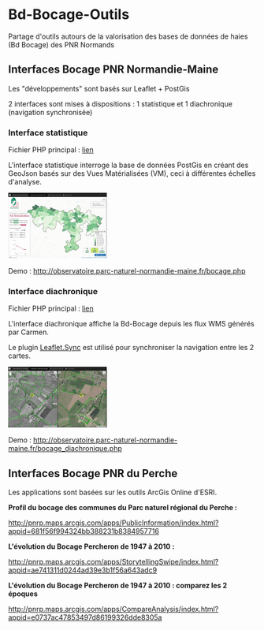 # Bd-Bocage-Outils
Partage d'outils autours de la valorisation des bases de données de haies (Bd Bocage) des PNR Normands

## Interfaces Bocage PNR Normandie-Maine

Les "développements" sont basés sur Leaflet + PostGis

2 interfaces sont mises à dispositions : 1 statistique et 1 diachronique (navigation synchronisée)


### Interface statistique

Fichier PHP principal : [lien](interfaces/bocage.php)

L'interface statistique interroge la base de données PostGis en créant des GeoJson basés sur des Vues Matérialisées (VM), ceci à différentes échelles d'analyse.

[![Interface Densité](interfaces/bocage/interface_bocage_densite_200px.png)](http://observatoire.parc-naturel-normandie-maine.fr/bocage.php)

Demo : http://observatoire.parc-naturel-normandie-maine.fr/bocage.php

### Interface diachronique

Fichier PHP principal : [lien](interfaces/bocage_diachronique.php)

L'interface diachronique affiche la Bd-Bocage depuis les flux WMS générés par Carmen.

Le plugin [Leaflet.Sync](https://github.com/jieter/Leaflet.Sync) est utilisé pour synchroniser la navigation entre les 2 cartes.

[![Interface Diachronique](interfaces/bocage/interface_bocage_diachro_200px.png)](http://observatoire.parc-naturel-normandie-maine.fr/bocage_diachronique.php)

Demo : http://observatoire.parc-naturel-normandie-maine.fr/bocage_diachronique.php


## Interfaces Bocage PNR du Perche

Les applications sont basées sur les outils ArcGis Online d'ESRI.

**Profil du bocage des communes du Parc naturel régional du Perche :**

http://pnrp.maps.arcgis.com/apps/PublicInformation/index.html?appid=681f56f994324bb388231b8384957716

**L'évolution du Bocage Percheron de 1947 à 2010 :**

http://pnrp.maps.arcgis.com/apps/StorytellingSwipe/index.html?appid=ae741311d0244ad39e3b1f56a643adc9

**L'évolution du Bocage Percheron de 1947 à 2010 : comparez les 2 époques**

http://pnrp.maps.arcgis.com/apps/CompareAnalysis/index.html?appid=e0737ac47853497d86199326dde8305a
